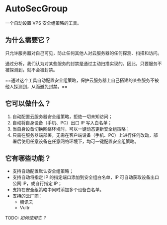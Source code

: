 # AutoSecGroup

一个自动设置 VPS 安全组策略的工具。

## 为什么需要它？

只允许服务器对自己可见，防止任何其他人对云服务器的任何探测、扫描和访问。

通过分析，我们认为对某些服务的封禁是通过主动扫描实现的。因此，只要服务不被探测到，就不会被封禁。

==通过这个工具自动配置安全组策略，保护云服务器上自己搭建的某些服务不被他人探测到，从而避免封禁。==

## 它可以做什么？

1. 自动配置云服务器安全组策略，拒绝一切未知访问；
2. 自动将自身设备（手机、PC）出口 IP 写入白名单；
3. 当自身设备切换网络环境时，可以一键动态更新安全组策略；
4. 只需在服务器端部署，无需在客户端设备（手机、PC）上进行任何改动，部署后使用任意设备在任意网络环境下，均可一键配置安全组策略。

## 它有哪些功能？

- 支持自动配置默认安全组策略；
- 支持自动将指定 IP 的指定端口添加到安全组白名单，IP 可自动获取设备出口公网 IP，或自行指定 IP；
- 支持在安全组策略中同时添加多个设备白名单。
- 支持的云厂商：
    + 腾讯云
    + Vultr


TODO: *如何使用它？*